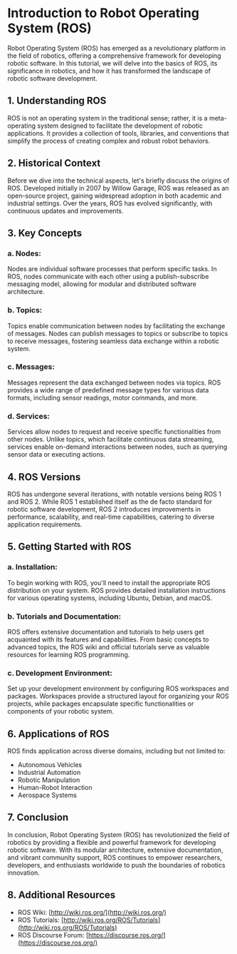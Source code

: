 # Introduction to Robot Operating System (ROS)

Robot Operating System (ROS) has emerged as a revolutionary platform in the field of robotics, offering a comprehensive framework for developing robotic software. In this tutorial, we will delve into the basics of ROS, its significance in robotics, and how it has transformed the landscape of robotic software development.

## 1. Understanding ROS

ROS is not an operating system in the traditional sense; rather, it is a meta-operating system designed to facilitate the development of robotic applications. It provides a collection of tools, libraries, and conventions that simplify the process of creating complex and robust robot behaviors.

## 2. Historical Context

Before we dive into the technical aspects, let's briefly discuss the origins of ROS. Developed initially in 2007 by Willow Garage, ROS was released as an open-source project, gaining widespread adoption in both academic and industrial settings. Over the years, ROS has evolved significantly, with continuous updates and improvements.

## 3. Key Concepts

### a. Nodes:

Nodes are individual software processes that perform specific tasks. In ROS, nodes communicate with each other using a publish-subscribe messaging model, allowing for modular and distributed software architecture.

### b. Topics:

Topics enable communication between nodes by facilitating the exchange of messages. Nodes can publish messages to topics or subscribe to topics to receive messages, fostering seamless data exchange within a robotic system.

### c. Messages:

Messages represent the data exchanged between nodes via topics. ROS provides a wide range of predefined message types for various data formats, including sensor readings, motor commands, and more.

### d. Services:

Services allow nodes to request and receive specific functionalities from other nodes. Unlike topics, which facilitate continuous data streaming, services enable on-demand interactions between nodes, such as querying sensor data or executing actions.

## 4. ROS Versions

ROS has undergone several iterations, with notable versions being ROS 1 and ROS 2. While ROS 1 established itself as the de facto standard for robotic software development, ROS 2 introduces improvements in performance, scalability, and real-time capabilities, catering to diverse application requirements.

## 5. Getting Started with ROS

### a. Installation:

To begin working with ROS, you'll need to install the appropriate ROS distribution on your system. ROS provides detailed installation instructions for various operating systems, including Ubuntu, Debian, and macOS.

### b. Tutorials and Documentation:

ROS offers extensive documentation and tutorials to help users get acquainted with its features and capabilities. From basic concepts to advanced topics, the ROS wiki and official tutorials serve as valuable resources for learning ROS programming.

### c. Development Environment:

Set up your development environment by configuring ROS workspaces and packages. Workspaces provide a structured layout for organizing your ROS projects, while packages encapsulate specific functionalities or components of your robotic system.

## 6. Applications of ROS

ROS finds application across diverse domains, including but not limited to:

- Autonomous Vehicles
- Industrial Automation
- Robotic Manipulation
- Human-Robot Interaction
- Aerospace Systems

## 7. Conclusion

In conclusion, Robot Operating System (ROS) has revolutionized the field of robotics by providing a flexible and powerful framework for developing robotic software. With its modular architecture, extensive documentation, and vibrant community support, ROS continues to empower researchers, developers, and enthusiasts worldwide to push the boundaries of robotics innovation.

## 8. Additional Resources

- ROS Wiki: [http://wiki.ros.org/](http://wiki.ros.org/)
- ROS Tutorials: [http://wiki.ros.org/ROS/Tutorials](http://wiki.ros.org/ROS/Tutorials)
- ROS Discourse Forum: [https://discourse.ros.org/](https://discourse.ros.org/)

 